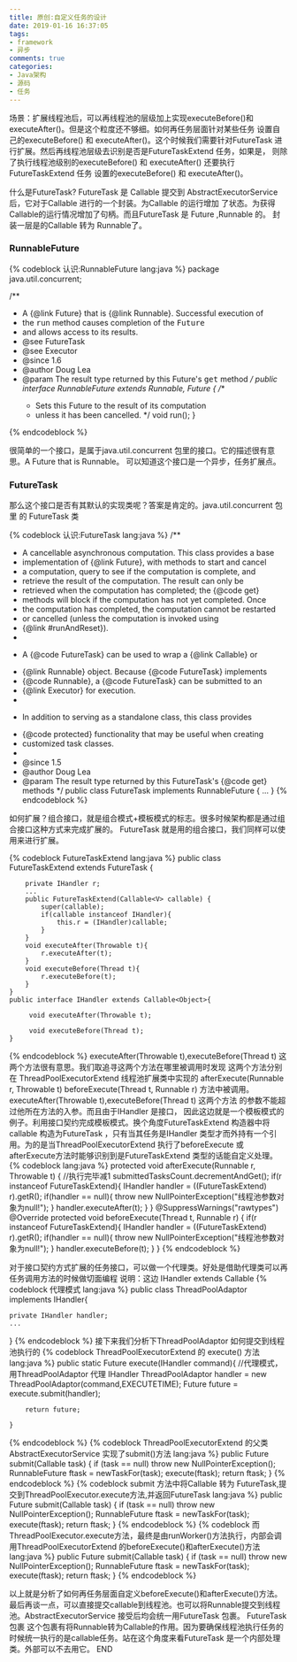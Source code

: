 ```yaml
---
title: 原创:自定义任务的设计
date: 2019-01-16 16:37:05
tags: 
- framework
- 异步
comments: true
categories: 
- Java架构
- 源码
- 任务
---
```


场景：扩展线程池后，可以再线程池的层级加上实现executeBefore()和executeAfter()。但是这个粒度还不够细。如何再任务层面针对某些任务
设置自己的executeBefore() 和 executeAfter()。这个时候我们需要针对FutureTask 进行扩展。然后再线程池层级去识别是否是FutureTaskExtend 任务，如果是，
则除了执行线程池级别的executeBefore() 和 executeAfter() 还要执行FutureTaskExtend 任务 设置的executeBefore() 和 executeAfter()。

<!--more-->
什么是FutureTask? FutureTask 是 Callable 提交到 AbstractExecutorService 后，它对于Callable 进行的一个封装。为Callable 的运行增加
了状态。为获得Callable的运行情况增加了句柄。而且FutureTask 是 Future ,Runnable 的。 封装一层是的Callable 转为 Runnable了。

### RunnableFuture<V>

{% codeblock 认识:RunnableFuture<V> lang:java %}
package java.util.concurrent;

/**
 * A {@link Future} that is {@link Runnable}. Successful execution of
 * the <tt>run</tt> method causes completion of the <tt>Future</tt>
 * and allows access to its results.
 * @see FutureTask
 * @see Executor
 * @since 1.6
 * @author Doug Lea
 * @param <V> The result type returned by this Future's <tt>get</tt> method
 */
public interface RunnableFuture<V> extends Runnable, Future<V> {
    /**
     * Sets this Future to the result of its computation
     * unless it has been cancelled.
     */
    void run();
}

{% endcodeblock %}

很简单的一个接口，是属于java.util.concurrent 包里的接口。它的描述很有意思。A Future that is Runnable。
可以知道这个接口是一个异步，任务扩展点。

### FutureTask<V>

那么这个接口是否有其默认的实现类呢？答案是肯定的。java.util.concurrent 包里 的 FutureTask 类

{% codeblock 认识:FutureTask<V> lang:java %}
/**
 * A cancellable asynchronous computation.  This class provides a base
 * implementation of {@link Future}, with methods to start and cancel
 * a computation, query to see if the computation is complete, and
 * retrieve the result of the computation.  The result can only be
 * retrieved when the computation has completed; the {@code get}
 * methods will block if the computation has not yet completed.  Once
 * the computation has completed, the computation cannot be restarted
 * or cancelled (unless the computation is invoked using
 * {@link #runAndReset}).
 *
 * <p>A {@code FutureTask} can be used to wrap a {@link Callable} or
 * {@link Runnable} object.  Because {@code FutureTask} implements
 * {@code Runnable}, a {@code FutureTask} can be submitted to an
 * {@link Executor} for execution.
 *
 * <p>In addition to serving as a standalone class, this class provides
 * {@code protected} functionality that may be useful when creating
 * customized task classes.
 *
 * @since 1.5
 * @author Doug Lea
 * @param <V> The result type returned by this FutureTask's {@code get} methods
 */
public class FutureTask<V> implements RunnableFuture<V> {
...
}
{% endcodeblock %}

如何扩展？组合接口，就是组合模式+模板模式的标志。很多时候架构都是通过组合接口这种方式来完成扩展的。
FutureTask 就是用的组合接口，我们同样可以使用来进行扩展。

{% codeblock FutureTaskExtend lang:java %}
    public class FutureTaskExtend<V> extends FutureTask<V> {
	
        private IHandler r;
        ...
        public FutureTaskExtend(Callable<V> callable) {
            super(callable);
            if(callable instanceof IHandler){
                this.r = (IHandler)callable;
            }
        }
        void executeAfter(Throwable t){
            r.executeAfter(t);
        }
        void executeBefore(Thread t){
            r.executeBefore(t);
        }
	}
    public interface IHandler extends Callable<Object>{
        
         void executeAfter(Throwable t);

         void executeBefore(Thread t);
    }
{% endcodeblock %}
executeAfter(Throwable t),executeBefore(Thread t) 这两个方法很有意思。我们取追寻这两个方法在哪里被调用时发现
这两个方法分别在 ThreadPoolExecutorExtend 线程池扩展类中实现的 afterExecute(Runnable r, Throwable t)  beforeExecute(Thread t, Runnable r) 
方法中被调用。executeAfter(Throwable t),executeBefore(Thread t) 这两个方法 的参数不能超过他所在方法的入参。而且由于IHandler 是接口，
因此这边就是一个模板模式的例子。利用接口契约完成模板模式。换个角度FutureTaskExtend 构造器中将callable 构造为FutureTask ，只有当其任务是IHandler
类型才而外持有一个引用。为的是当ThreadPoolExecutorExtend 执行了beforeExecute 或 afterExecute方法时能够识别到是FutureTaskExtend 类型的话能自定义处理。
{% codeblock lang:java %}
    protected void afterExecute(Runnable r, Throwable t) {
        //执行完毕减1
        submittedTasksCount.decrementAndGet();
        if(r instanceof FutureTaskExtend){
            IHandler handler = ((FutureTaskExtend) r).getR();
            if(handler == null){
                throw new NullPointerException("线程池参数对象为null!");
            }
            handler.executeAfter(t);
        }
    }
    @SuppressWarnings("rawtypes")
    @Override
    protected void beforeExecute(Thread t, Runnable r) {
        if(r instanceof FutureTaskExtend){
            IHandler handler = ((FutureTaskExtend) r).getR();
            if(handler == null){
                throw new NullPointerException("线程池参数对象为null!");
            }
            handler.executeBefore(t);
        }
    }
{% endcodeblock %}

对于接口契约方式扩展的任务接口，可以做一个代理类。好处是借助代理类可以再任务调用方法的时候做切面编程
说明：这边 IHandler extends Callable<Object>
{% codeblock 代理模式 lang:java %}
public class ThreadPoolAdaptor implements IHandler{
	
	private IHandler handler;
	...
}
{% endcodeblock %}
接下来我们分析下ThreadPoolAdaptor 如何提交到线程池执行的
{% codeblock ThreadPoolExecutorExtend 的 execute() 方法 lang:java %}
    public static  Future<Object> execute(IHandler command){
		//代理模式，用ThreadPoolAdaptor 代理 IHandler 
		ThreadPoolAdaptor handler = new ThreadPoolAdaptor(command,EXECUTETIME);
		Future<Object> future = execute.submit(handler);
		
		return future;
		
	}
{% endcodeblock %}
{% codeblock ThreadPoolExecutorExtend 的父类 AbstractExecutorService 实现了submit()方法 lang:java %}
    public <T> Future<T> submit(Callable<T> task) {
        if (task == null) throw new NullPointerException();
        RunnableFuture<T> ftask = newTaskFor(task);
        execute(ftask);
        return ftask;
    }
{% endcodeblock %}
{% codeblock submit 方法中将Callable 转为 FutureTask,提交到ThreadPoolExecutor.execute方法,并返回FutureTask lang:java %}
    public <T> Future<T> submit(Callable<T> task) {
        if (task == null) throw new NullPointerException();
        RunnableFuture<T> ftask = newTaskFor(task);
        execute(ftask);
        return ftask;
    }
{% endcodeblock %}
{% codeblock 而ThreadPoolExecutor.execute方法，最终是由runWorker()方法执行，内部会调用ThreadPoolExecutorExtend 的beforeExecute()和afterExecute()方法 lang:java %}
    public <T> Future<T> submit(Callable<T> task) {
        if (task == null) throw new NullPointerException();
        RunnableFuture<T> ftask = newTaskFor(task);
        execute(ftask);
        return ftask;
    }
{% endcodeblock %}

以上就是分析了如何再任务层面自定义beforeExecute()和afterExecute()方法。
最后再谈一点，可以直接提交callable到线程池。也可以将Runnable提交到线程池。AbstractExecutorService 接受后均会统一用FutureTask 包裹。
FutureTask 包裹 这个包裹有将Runnable转为Callable的作用。因为要确保线程池执行任务的时候统一执行的是callable任务。站在这个角度来看FutureTask
是一个内部处理类。外部可以不去用它。
END
